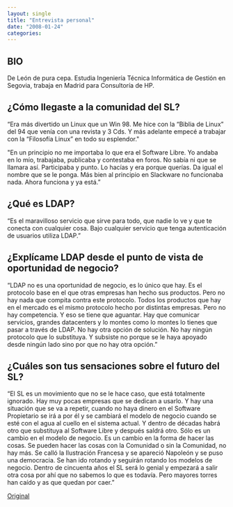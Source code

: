 ```yaml
---
layout: single
title: "Entrevista personal"
date: "2008-01-24"
categories: 
---
```


## BIO

De León de pura cepa. Estudia Ingeniería Técnica Informática de Gestión en Segovia, trabaja en Madrid para Consultoría de HP.

## ¿Cómo llegaste a la comunidad del SL?

“Era más divertido un Linux que un Win 98. Me hice con la “Biblia de Linux” del 94 que venía con una revista y 3 Cds. Y más adelante empecé a trabajar con la “Filosofía Linux” en todo su esplendor."

"En un principio no me importaba lo que era el Software Libre. Yo andaba en lo mío, trabajaba, publicaba y contestaba en foros. No sabía ni que se llamara así. Participaba y punto. Lo hacías y era porque querías. Da igual el nombre que se le ponga. Más bien al principio en Slackware no funcionaba nada. Ahora funciona y ya está.”

## ¿Qué es LDAP?

“Es el maravilloso servicio que sirve para todo, que nadie lo ve y que te conecta con cualquier cosa. Bajo cualquier servicio que tenga autenticación de usuarios utiliza LDAP.”

## ¿Explícame LDAP desde el punto de vista de oportunidad de negocio?

“LDAP no es una oportunidad de negocio, es lo único que hay. Es el protocolo base en el que otras empresas han hecho sus productos. Pero no hay nada que compita contra este protocolo. Todos los productos que hay en el mercado es el mismo protocolo hecho por distintas empresas. Pero no hay competencia. Y eso se tiene que aguantar. Hay que comunicar servicios, grandes datacenters y lo montes como lo montes lo tienes que pasar a través de LDAP. No hay otra opción de solución. No hay ningún protocolo que lo substituya. Y subsiste no porque se le haya apoyado desde ningún lado sino por que no hay otra opción.”

## ¿Cuáles son tus sensaciones sobre el futuro del SL?

“El SL es un movimiento que no se le hace caso, que está totalmente ignorado. Hay muy pocas empresas que se dedican a usarlo. Y hay una situación que se va a repetir, cuando no haya dinero en el Software Propietario se irá a por él y se cambiará el modelo de negocio cuando se esté con el agua al cuello en el sistema actual. Y dentro de décadas habrá otro que substituya al Software Libre y después saldrá otro. Sólo es un cambio en el modelo de negocio. Es un cambio en la forma de hacer las cosas. Se pueden hacer las cosas con la Comunidad o sin la Comunidad, no hay más. Se calló la Ilustración Francesa y se apareció Napoleón y se puso una democracia. Se han ido rotando y seguirán rotando los modelos de negocio. Dentro de cincuenta años el SL será lo genial y empezará a salir otra cosa por ahí que no sabemos lo que es todavía. Pero mayores torres han caído y as que quedan por caer.”

[Original](https://www.e-verano.org/edicion/2007/index.php?option=com_content&task=view&id=114&Itemid=1)
